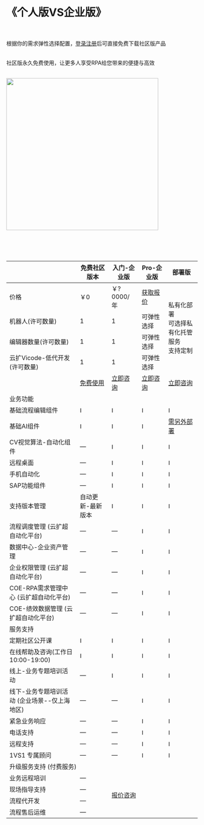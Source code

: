 # 《个人版VS企业版》

<br><br>根据你的需求弹性选择配置，[登录注册](https://auth.encoo.com/Account/Register?ReturnUrl=%2fconnect%2fauthorize%2fcallback%3fclient_id%3dencoo_console_v3%26redirect_uri%3dhttps%253A%252F%252Fconsole.encoo.com%252Fcallback%26response_type%3dcode%26scope%3dopenid%2520profile%2520apigateway%2520offline_access%26state%3d43a4f32cc2fe4b5f906c10e18f5b8d4d%26code_challenge%3dtYhQskRW1PrPByc8_6HdVkUKQ7H8ZnDvmDLXE6QBBIY%26code_challenge_method%3dS256%26response_mode%3dquery)后可直接免费下载社区版产品<br>

<br>社区版永久免费使用，让更多人享受RPA给您带来的便捷与高效<br><br>

<img width = '400'  src ="https://doria-encooacademyimages.oss-cn-shanghai.aliyuncs.com/2022/12/28/16722140831651.jpg"/>



<br><br><br>


<table>
<thead>
  <tr>
    <th></th>
    <th>免费社区版本</th>
    <th>入门-企业版</th>
    <th>Pro-企业版</th>
    <th>部署版</th>
  </tr>
</thead>
<tbody>
  <tr>
    <td>价格</td>
    <td>￥0</td>
    <td>￥?0000/年</td>
    <td><a href="https://www.encoo.com/contactus" target="_blank" rel="noopener noreferrer">获取报价</a></td>
    <td rowspan="4">私有化部署<br>可选择私有化托管服务<br>支持定制</td>
  </tr>
  <tr>
    <td>机器人(许可数量)</td>
    <td>1</td>
    <td>1</td>
    <td>可弹性选择</td>
  </tr>
  <tr>
    <td>编辑器数量(许可数量)</td>
    <td>1</td>
    <td>1</td>
    <td>可弹性选择</td>
  </tr>
  <tr>
    <td>云扩Vicode-低代开发(许可数量)</td>
    <td>1</td>
    <td>1</td>
    <td>可弹性选择</td>
  </tr>
  <tr>
    <td></td>
    <td><a href="https://www.encoo.com/download" target="_blank" rel="noopener noreferrer">免费使用</a></td>
    <td><a href="https://www.encoo.com/contactus" target="_blank" rel="noopener noreferrer">立即咨询</a></td>
    <td><a href="https://www.encoo.com/contactus" target="_blank" rel="noopener noreferrer">立即咨询</a></td>
    <td><a href="https://www.encoo.com/contactus" target="_blank" rel="noopener noreferrer">立即咨询</a></td>
  </tr>
  <tr>
    <td colspan="5">业务功能</td>
  </tr>
  <tr>
    <td>基础流程编辑组件</td>
    <td><img src="https://doria-encooacademyimages.oss-cn-shanghai.aliyuncs.com/2022/12/28/dui-gou.png" alt="Image" width="15" height="15"></td>
    <td><img src="https://doria-encooacademyimages.oss-cn-shanghai.aliyuncs.com/2022/12/28/dui-gou.png" alt="Image" width="15" height="15"></td>
    <td><img src="https://doria-encooacademyimages.oss-cn-shanghai.aliyuncs.com/2022/12/28/dui-gou.png" alt="Image" width="15" height="15"></td>
    <td><img src="https://doria-encooacademyimages.oss-cn-shanghai.aliyuncs.com/2022/12/28/dui-gou.png" alt="Image" width="15" height="15"></td>
  </tr>
  <tr>
    <td>基础AI组件</td>
    <td><img src="https://doria-encooacademyimages.oss-cn-shanghai.aliyuncs.com/2022/12/28/dui-gou.png" alt="Image" width="15" height="15"></td>
    <td><img src="https://doria-encooacademyimages.oss-cn-shanghai.aliyuncs.com/2022/12/28/dui-gou.png" alt="Image" width="15" height="15"></td>
    <td><img src="https://doria-encooacademyimages.oss-cn-shanghai.aliyuncs.com/2022/12/28/dui-gou.png" alt="Image" width="15" height="15"></td>
    <td><a href="https://www.encoo.com/contactus" target="_blank" rel="noopener noreferrer">需另外部署</a></td>
  </tr>
  <tr>
    <td>CV视觉算法-自动化组件</td>
    <td>—</td>
    <td><img src="https://doria-encooacademyimages.oss-cn-shanghai.aliyuncs.com/2022/12/28/dui-gou.png" alt="Image" width="15" height="15"></td>
    <td><img src="https://doria-encooacademyimages.oss-cn-shanghai.aliyuncs.com/2022/12/28/dui-gou.png" alt="Image" width="15" height="15"></td>
    <td><img src="https://doria-encooacademyimages.oss-cn-shanghai.aliyuncs.com/2022/12/28/dui-gou.png" alt="Image" width="15" height="15"></td>
  </tr>
  <tr>
    <td>远程桌面</td>
    <td>—</td>
    <td><img src="https://doria-encooacademyimages.oss-cn-shanghai.aliyuncs.com/2022/12/28/dui-gou.png" alt="Image" width="15" height="15"></td>
    <td><img src="https://doria-encooacademyimages.oss-cn-shanghai.aliyuncs.com/2022/12/28/dui-gou.png" alt="Image" width="15" height="15"></td>
    <td><img src="https://doria-encooacademyimages.oss-cn-shanghai.aliyuncs.com/2022/12/28/dui-gou.png" alt="Image" width="15" height="15"></td>
  </tr>
  <tr>
    <td>手机自动化</td>
    <td>—</td>
    <td><img src="https://doria-encooacademyimages.oss-cn-shanghai.aliyuncs.com/2022/12/28/dui-gou.png" alt="Image" width="15" height="15"></td>
    <td><img src="https://doria-encooacademyimages.oss-cn-shanghai.aliyuncs.com/2022/12/28/dui-gou.png" alt="Image" width="15" height="15"></td>
    <td><img src="https://doria-encooacademyimages.oss-cn-shanghai.aliyuncs.com/2022/12/28/dui-gou.png" alt="Image" width="15" height="15"></td>
  </tr>
  <tr>
    <td>SAP功能组件</td>
    <td>—</td>
    <td><img src="https://doria-encooacademyimages.oss-cn-shanghai.aliyuncs.com/2022/12/28/dui-gou.png" alt="Image" width="15" height="15"></td>
    <td><img src="https://doria-encooacademyimages.oss-cn-shanghai.aliyuncs.com/2022/12/28/dui-gou.png" alt="Image" width="15" height="15"></td>
    <td><img src="https://doria-encooacademyimages.oss-cn-shanghai.aliyuncs.com/2022/12/28/dui-gou.png" alt="Image" width="15" height="15"></td>
  </tr>
  <tr>
    <td>支持版本管理</td>
    <td>自动更新-最新版本</td>
    <td><img src="https://doria-encooacademyimages.oss-cn-shanghai.aliyuncs.com/2022/12/28/dui-gou.png" alt="Image" width="15" height="15"></td>
    <td><img src="https://doria-encooacademyimages.oss-cn-shanghai.aliyuncs.com/2022/12/28/dui-gou.png" alt="Image" width="15" height="15"></td>
    <td><img src="https://doria-encooacademyimages.oss-cn-shanghai.aliyuncs.com/2022/12/28/dui-gou.png" alt="Image" width="15" height="15"></td>
  </tr>
  <tr>
    <td>流程调度管理 (云扩超自动化平台)</td>
    <td>—</td>
    <td>—</td>
    <td><img src="https://doria-encooacademyimages.oss-cn-shanghai.aliyuncs.com/2022/12/28/dui-gou.png" alt="Image" width="15" height="15"></td>
    <td><img src="https://doria-encooacademyimages.oss-cn-shanghai.aliyuncs.com/2022/12/28/dui-gou.png" alt="Image" width="15" height="15"></td>
  </tr>
  <tr>
    <td>数据中心-企业资产管理</td>
    <td>—</td>
    <td>—</td>
    <td><img src="https://doria-encooacademyimages.oss-cn-shanghai.aliyuncs.com/2022/12/28/dui-gou.png" alt="Image" width="15" height="15"></td>
    <td><img src="https://doria-encooacademyimages.oss-cn-shanghai.aliyuncs.com/2022/12/28/dui-gou.png" alt="Image" width="15" height="15"></td>
  </tr>
  <tr>
    <td>企业权限管理 (云扩超自动化平台)</td>
    <td>—</td>
    <td>—</td>
    <td><img src="https://doria-encooacademyimages.oss-cn-shanghai.aliyuncs.com/2022/12/28/dui-gou.png" alt="Image" width="15" height="15"></td>
    <td><img src="https://doria-encooacademyimages.oss-cn-shanghai.aliyuncs.com/2022/12/28/dui-gou.png" alt="Image" width="15" height="15"></td>
  </tr>
  <tr>
    <td>COE-RPA需求管理中心 (云扩超自动化平台)</td>
    <td>—</td>
    <td>—</td>
    <td><img src="https://doria-encooacademyimages.oss-cn-shanghai.aliyuncs.com/2022/12/28/dui-gou.png" alt="Image" width="15" height="15"></td>
    <td><img src="https://doria-encooacademyimages.oss-cn-shanghai.aliyuncs.com/2022/12/28/dui-gou.png" alt="Image" width="15" height="15"></td>
  </tr>
  <tr>
    <td>COE-绩效数据管理 (云扩超自动化平台)</td>
    <td>—</td>
    <td>—</td>
    <td><img src="https://doria-encooacademyimages.oss-cn-shanghai.aliyuncs.com/2022/12/28/dui-gou.png" alt="Image" width="15" height="15"></td>
    <td><img src="https://doria-encooacademyimages.oss-cn-shanghai.aliyuncs.com/2022/12/28/dui-gou.png" alt="Image" width="15" height="15"></td>
  </tr>
  <tr>
    <td colspan="5">服务支持</td>
  </tr>
  <tr>
    <td>定期社区公开课</td>
    <td><img src="https://doria-encooacademyimages.oss-cn-shanghai.aliyuncs.com/2022/12/28/dui-gou.png" alt="Image" width="15" height="15"></td>
    <td><img src="https://doria-encooacademyimages.oss-cn-shanghai.aliyuncs.com/2022/12/28/dui-gou.png" alt="Image" width="15" height="15"></td>
    <td><img src="https://doria-encooacademyimages.oss-cn-shanghai.aliyuncs.com/2022/12/28/dui-gou.png" alt="Image" width="15" height="15"></td>
    <td><img src="https://doria-encooacademyimages.oss-cn-shanghai.aliyuncs.com/2022/12/28/dui-gou.png" alt="Image" width="15" height="15"></td>
  </tr>
  <tr>
    <td>在线帮助及咨询(工作日 10:00-19:00)</td>
    <td><img src="https://doria-encooacademyimages.oss-cn-shanghai.aliyuncs.com/2022/12/28/dui-gou.png" alt="Image" width="15" height="15"></td>
    <td><img src="https://doria-encooacademyimages.oss-cn-shanghai.aliyuncs.com/2022/12/28/dui-gou.png" alt="Image" width="15" height="15"></td>
    <td><img src="https://doria-encooacademyimages.oss-cn-shanghai.aliyuncs.com/2022/12/28/dui-gou.png" alt="Image" width="15" height="15"></td>
    <td><img src="https://doria-encooacademyimages.oss-cn-shanghai.aliyuncs.com/2022/12/28/dui-gou.png" alt="Image" width="15" height="15"></td>
  </tr>
  <tr>
    <td>线上-业务专题培训活动</td>
    <td>—</td>
    <td><img src="https://doria-encooacademyimages.oss-cn-shanghai.aliyuncs.com/2022/12/28/dui-gou.png" alt="Image" width="15" height="15"></td>
    <td><img src="https://doria-encooacademyimages.oss-cn-shanghai.aliyuncs.com/2022/12/28/dui-gou.png" alt="Image" width="15" height="15"></td>
    <td><img src="https://doria-encooacademyimages.oss-cn-shanghai.aliyuncs.com/2022/12/28/dui-gou.png" alt="Image" width="15" height="15"></td>
  </tr>
  <tr>
    <td>线下-业务专题培训活动 (企业场景--仅上海地区)</td>
    <td>—</td>
    <td>—</td>
    <td><img src="https://doria-encooacademyimages.oss-cn-shanghai.aliyuncs.com/2022/12/28/dui-gou.png" alt="Image" width="15" height="15"></td>
    <td><img src="https://doria-encooacademyimages.oss-cn-shanghai.aliyuncs.com/2022/12/28/dui-gou.png" alt="Image" width="15" height="15"></td>
  </tr>
  <tr>
    <td>紧急业务响应</td>
    <td>—</td>
    <td>—</td>
    <td><img src="https://doria-encooacademyimages.oss-cn-shanghai.aliyuncs.com/2022/12/28/dui-gou.png" alt="Image" width="15" height="15"></td>
    <td><img src="https://doria-encooacademyimages.oss-cn-shanghai.aliyuncs.com/2022/12/28/dui-gou.png" alt="Image" width="15" height="15"></td>
  </tr>
  <tr>
    <td>电话支持</td>
    <td>—</td>
    <td>—</td>
    <td><img src="https://doria-encooacademyimages.oss-cn-shanghai.aliyuncs.com/2022/12/28/dui-gou.png" alt="Image" width="15" height="15"></td>
    <td><img src="https://doria-encooacademyimages.oss-cn-shanghai.aliyuncs.com/2022/12/28/dui-gou.png" alt="Image" width="15" height="15"></td>
  </tr>
  <tr>
    <td>远程支持</td>
    <td>—</td>
    <td>—</td>
    <td><img src="https://doria-encooacademyimages.oss-cn-shanghai.aliyuncs.com/2022/12/28/dui-gou.png" alt="Image" width="15" height="15"></td>
    <td><img src="https://doria-encooacademyimages.oss-cn-shanghai.aliyuncs.com/2022/12/28/dui-gou.png" alt="Image" width="15" height="15"></td>
  </tr>
  <tr>
    <td>1VS1 专属顾问</td>
    <td>—</td>
    <td>—</td>
    <td><img src="https://doria-encooacademyimages.oss-cn-shanghai.aliyuncs.com/2022/12/28/dui-gou.png" alt="Image" width="15" height="15"></td>
    <td><img src="https://doria-encooacademyimages.oss-cn-shanghai.aliyuncs.com/2022/12/28/dui-gou.png" alt="Image" width="15" height="15"></td>
  </tr>
  <tr>
    <td colspan="5">升级服务支持 (付费服务)</td>
  </tr>
  <tr>
    <td>业务远程培训</td>
    <td>—</td>
    <td colspan="3" rowspan="4"><a href="https://www.encoo.com/contactus" target="_blank" rel="noopener noreferrer">报价咨询</a></td>
  </tr>
  <tr>
    <td>现场指导支持</td>
    <td>—</td>
  </tr>
  <tr>
    <td>流程代开发</td>
    <td>—</td>
  </tr>
  <tr>
    <td>流程售后运维</td>
    <td>—</td>
  </tr>
</tbody>
</table>
